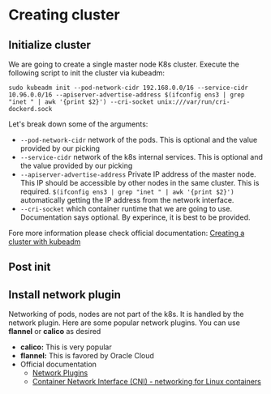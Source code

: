 # Creating cluster

## Initialize cluster
We are going to create a single master node K8s cluster. Execute the following script to init the cluster via kubeadm:
```shell
sudo kubeadm init --pod-network-cidr 192.168.0.0/16 --service-cidr 10.96.0.0/16 --apiserver-advertise-address $(ifconfig ens3 | grep "inet " | awk '{print $2}') --cri-socket unix:///var/run/cri-dockerd.sock
```
Let's break down some of the arguments:
- `--pod-network-cidr` network of the pods. This is optional and the value provided by our picking
- `--service-cidr` network of the k8s internal services. This is optional and the value provided by our picking
- `--apiserver-advertise-address` Private IP address of the master node. This IP should  be accessible by other nodes in the same cluster. This is required. `$(ifconfig ens3 | grep "inet " | awk '{print $2}')` automatically getting the IP address from the network interface.
- `--cri-socket` which container runtime that we are going to use. Documentation says optional. By experince, it is best to be provided.

Fore more information please check official documentation: [Creating a cluster with kubeadm](https://kubernetes.io/docs/setup/production-environment/tools/kubeadm/create-cluster-kubeadm/)

## Post init

## Install network plugin
Networking of pods, nodes are not part of the k8s. It is handled by the network plugin. Here are some popular network plugins. You can use **flannel** or **calico** as desired
- **calico:** This is very popular
- **flannel:** This is favored by Oracle Cloud
- Official documentation
    - [Network Plugins](https://kubernetes.io/docs/concepts/extend-kubernetes/compute-storage-net/network-plugins/)
    - [Container Network Interface (CNI) - networking for Linux containers](https://github.com/containernetworking/cni)